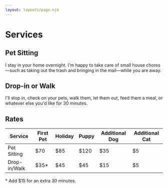 ```yaml
---
layout: layouts/page.njk
---
```


# Services

## Pet Sitting

I stay in your home overnight. I'm happy to take care of small house chores—such as taking
out the trash and bringing in the mail—while you are away.

## Drop-in or Walk

I'll stop in, check on your pets, walk them, let them out, feed them a meal, or whatever else
you'd like for 30 minutes.

## Rates

|Service|First Pet|Holiday|Puppy|Additional Dog|Additional Cat|
|-|-|-|-|-|-|
|Pet Sitting|$70|$85|$120|$35|$5|
|Drop-in/Walk|$35*|$45|$45|$15|$5|

\* Add $15 for an extra 30 minutes.